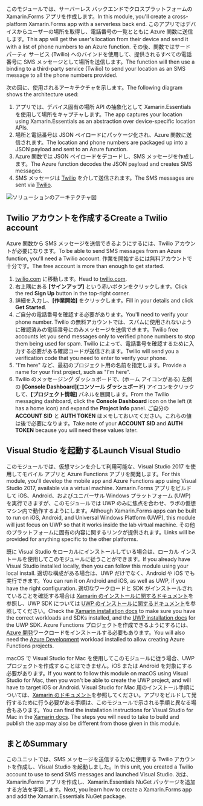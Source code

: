 <span data-ttu-id="7f268-101">このモジュールでは、サーバーレス バックエンドでクロスプラットフォームの Xamarin.Forms アプリを作成します。</span><span class="sxs-lookup"><span data-stu-id="7f268-101">In this module, you'll create a cross-platform Xamarin.Forms app with a serverless back end.</span></span> <span data-ttu-id="7f268-102">このアプリではデバイスからユーザーの場所を取得し、電話番号の一覧とともに Azure 関数に送信します。</span><span class="sxs-lookup"><span data-stu-id="7f268-102">This app will get the user's location from their device and send it with a list of phone numbers to an Azure function.</span></span> <span data-ttu-id="7f268-103">その後、関数ではサード パーティ サービス (Twilio) へのバインドを使用して、提供されるすべての電話番号に SMS メッセージとして場所を送信します。</span><span class="sxs-lookup"><span data-stu-id="7f268-103">The function will then use a binding to a third-party service (Twilio) to send your location as an SMS message to all the phone numbers provided.</span></span>

<span data-ttu-id="7f268-104">次の図に、使用されるアーキテクチャを示します。</span><span class="sxs-lookup"><span data-stu-id="7f268-104">The following diagram shows the architecture used:</span></span>

1. <span data-ttu-id="7f268-105">アプリでは、デバイス固有の場所 API の抽象化として Xamarin.Essentials を使用して場所をキャプチャします。</span><span class="sxs-lookup"><span data-stu-id="7f268-105">The app captures your location using Xamarin.Essentials as an abstraction over device-specific location APIs.</span></span>
2. <span data-ttu-id="7f268-106">場所と電話番号は JSON ペイロードにパッケージ化され、Azure 関数に送信されます。</span><span class="sxs-lookup"><span data-stu-id="7f268-106">The location and phone numbers are packaged up into a JSON payload and sent to an Azure function.</span></span>
3. <span data-ttu-id="7f268-107">Azure 関数では JSON ペイロードをデコードし、SMS メッセージを作成します。</span><span class="sxs-lookup"><span data-stu-id="7f268-107">The Azure function decodes the JSON payload and creates SMS messages.</span></span>
4. <span data-ttu-id="7f268-108">SMS メッセージは [Twilio](http://twilio.com) を介して送信されます。</span><span class="sxs-lookup"><span data-stu-id="7f268-108">The SMS messages are sent via [Twilio](http://twilio.com).</span></span>

![ソリューションのアーキテクチャ図](../media-drafts/1-architecture.png)

## <a name="create-a-twilio-account"></a><span data-ttu-id="7f268-110">Twilio アカウントを作成する</span><span class="sxs-lookup"><span data-stu-id="7f268-110">Create a Twilio account</span></span>

<span data-ttu-id="7f268-111">Azure 関数から SMS メッセージを送信できるようにするには、Twilio アカウントが必要になります。</span><span class="sxs-lookup"><span data-stu-id="7f268-111">To be able to send SMS messages from an Azure function, you'll need a Twilio account.</span></span> <span data-ttu-id="7f268-112">作業を開始するには無料アカウントで十分です。</span><span class="sxs-lookup"><span data-stu-id="7f268-112">The free account is more than enough to get started.</span></span>

1. <span data-ttu-id="7f268-113">[twilio.com](https://twilio.com) に移動します。</span><span class="sxs-lookup"><span data-stu-id="7f268-113">Head to [twilio.com](https://twilio.com).</span></span>
2. <span data-ttu-id="7f268-114">右上隅にある **[サインアップ]** という赤いボタンをクリックします。</span><span class="sxs-lookup"><span data-stu-id="7f268-114">Click the red **Sign Up** button in the top-right corner.</span></span>
3. <span data-ttu-id="7f268-115">詳細を入力し、**[作業開始]** をクリックします。</span><span class="sxs-lookup"><span data-stu-id="7f268-115">Fill in your details and click **Get Started**.</span></span>
4. <span data-ttu-id="7f268-116">ご自分の電話番号を確認する必要があります。</span><span class="sxs-lookup"><span data-stu-id="7f268-116">You'll need to verify your phone number.</span></span> <span data-ttu-id="7f268-117">Twilio の無料アカウントでは、スパムに使用されないように確認済みの電話番号にのみメッセージを送信できます。</span><span class="sxs-lookup"><span data-stu-id="7f268-117">Twilio free accounts let you send messages only to verified phone numbers to stop them being used for spam.</span></span> <span data-ttu-id="7f268-118">Twilio によって、電話番号を確認するために入力する必要がある確認コードが送信されます。</span><span class="sxs-lookup"><span data-stu-id="7f268-118">Twilio will send you a verification code that you need to enter to verify your phone.</span></span>
5. <span data-ttu-id="7f268-119">"I'm here" など、最初のプロジェクト用の名前を指定します。</span><span class="sxs-lookup"><span data-stu-id="7f268-119">Provide a name for your first project, such as "I'm here".</span></span>
6. <span data-ttu-id="7f268-120">Twilio のメッセージング ダッシュボードで、(ホーム アイコンがある) 左側の **[Console Dashboard]\(コンソール ダッシュボード\)** アイコンをクリックして、**[プロジェクト情報]** パネルを展開します。</span><span class="sxs-lookup"><span data-stu-id="7f268-120">From the Twilio messaging dashboard, click the **Console Dashboard** icon on the left (it has a home icon) and expand the **Project Info** panel.</span></span> <span data-ttu-id="7f268-121">ご自分の **ACCOUNT SID** と **AUTH TOKEN** はメモしておいてください。これらの値は後で必要になります。</span><span class="sxs-lookup"><span data-stu-id="7f268-121">Take note of your **ACCOUNT SID** and **AUTH TOKEN** because you will need these values later.</span></span>

## <a name="launch-visual-studio"></a><span data-ttu-id="7f268-122">Visual Studio を起動する</span><span class="sxs-lookup"><span data-stu-id="7f268-122">Launch Visual Studio</span></span>

<span data-ttu-id="7f268-123">このモジュールでは、仮想マシンを介して利用可能な、Visual Studio 2017 を使用してモバイル アプリと Azure Functions アプリを開発します。</span><span class="sxs-lookup"><span data-stu-id="7f268-123">For this module, you'll develop the mobile app and Azure Functions app using Visual Studio 2017, available via a virtual machine.</span></span> <span data-ttu-id="7f268-124">Xamarin.Forms アプリをビルドして iOS、Android、およびユニバーサル Windows プラットフォーム (UWP) を実行できますが、このモジュールでは UWP のみに焦点を合わせ、ラボの仮想マシン内で動作するようにします。</span><span class="sxs-lookup"><span data-stu-id="7f268-124">Although Xamarin.Forms apps can be built to run on iOS, Android, and Universal Windows Platform (UWP), this module will just focus on UWP so that it works inside the lab virtual machine.</span></span> <span data-ttu-id="7f268-125">その他のプラットフォームに固有の内容に関するリンクが提供されます。</span><span class="sxs-lookup"><span data-stu-id="7f268-125">Links will be provided for anything specific to the other platforms.</span></span>

<!-- TODO - add HoL link button here -->

<span data-ttu-id="7f268-126">既に Visual Studio をローカルにインストールしている場合は、ローカル インストールを使用してこのモジュールに従うことができます。</span><span class="sxs-lookup"><span data-stu-id="7f268-126">If you already have Visual Studio installed locally, then you can follow this module using your local install.</span></span> <span data-ttu-id="7f268-127">適切な構成がある場合は、UWP だけでなく、Android や iOS でも実行できます。</span><span class="sxs-lookup"><span data-stu-id="7f268-127">You can run it on Android and iOS, as well as UWP, if you have the right configuration.</span></span> <span data-ttu-id="7f268-128">適切なワークロードと SDK がインストールされていることを確認する場合は [Xamarin のインストールに関するドキュメント](https://docs.microsoft.com/xamarin/cross-platform/get-started/installation/windows)を参照し、UWP SDK については [UWP のインストールに関するドキュメント](https://docs.microsoft.com/visualstudio/cross-platform/develop-apps-for-the-universal-windows-platform-uwp#requirements)を参照してください。</span><span class="sxs-lookup"><span data-stu-id="7f268-128">Check the [Xamarin installation docs](https://docs.microsoft.com/xamarin/cross-platform/get-started/installation/windows) to make sure you have the correct workloads and SDKs installed, and the [UWP installation docs](https://docs.microsoft.com/visualstudio/cross-platform/develop-apps-for-the-universal-windows-platform-uwp#requirements) for the UWP SDK.</span></span> <span data-ttu-id="7f268-129">Azure Functions プロジェクトを作成できるようにするには、[Azure 開発](https://docs.microsoft.com/azure/azure-functions/functions-develop-vs#prerequisites)ワークロードをインストールする必要もあります。</span><span class="sxs-lookup"><span data-stu-id="7f268-129">You will also need the [Azure Development](https://docs.microsoft.com/azure/azure-functions/functions-develop-vs#prerequisites) workload installed to allow creating Azure Functions projects.</span></span>

<span data-ttu-id="7f268-130">macOS で Visual Studio for Mac を使用してこのモジュールに従う場合、UWP プロジェクトを作成することはできません。iOS または Android を対象にする必要があります。</span><span class="sxs-lookup"><span data-stu-id="7f268-130">If you want to follow this module on macOS using Visual Studio for Mac, then you won't be able to create the UWP project, and will have to target iOS or Android.</span></span> <span data-ttu-id="7f268-131">Visual Studio for Mac 用のインストール手順については、[Xamarin のドキュメント](https://docs.microsoft.com/visualstudio/cross-platform/setup-and-install#mac-setup-apple-id-xcode-and-xamarin)を参照してください。アプリをビルドして発行するために行う必要がある手順は、このモジュールで示される手順と異なる場合もあります。</span><span class="sxs-lookup"><span data-stu-id="7f268-131">You can find the installation instructions for Visual Studio for Mac in the [Xamarin docs](https://docs.microsoft.com/visualstudio/cross-platform/setup-and-install#mac-setup-apple-id-xcode-and-xamarin). The steps you will need to take to build and publish the app may also be different from those given in this module.</span></span>

## <a name="summary"></a><span data-ttu-id="7f268-132">まとめ</span><span class="sxs-lookup"><span data-stu-id="7f268-132">Summary</span></span>

<span data-ttu-id="7f268-133">このユニットでは、SMS メッセージを送信するために使用する Twilio アカウントを作成し、Visual Studio を起動しました。</span><span class="sxs-lookup"><span data-stu-id="7f268-133">In this unit, you created a Twilio account to use to send SMS messages and launched Visual Studio.</span></span> <span data-ttu-id="7f268-134">次は、Xamarin.Forms アプリを作成し、Xamarin.Essentials NuGet パッケージを追加する方法を学習します。</span><span class="sxs-lookup"><span data-stu-id="7f268-134">Next, you learn how to create a Xamarin.Forms app and add the Xamarin.Essentials NuGet package.</span></span>
